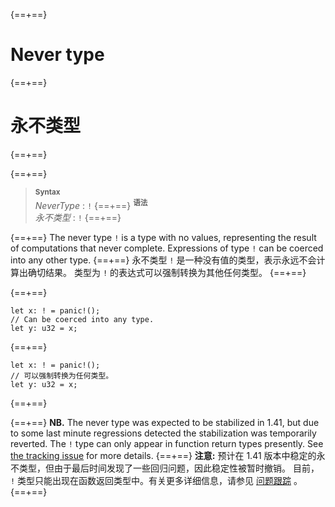 {==+==}
# Never type
{==+==}
# 永不类型
{==+==}


{==+==}
> **<sup>Syntax</sup>**\
> _NeverType_ : `!`
{==+==}
> **<sup>语法</sup>**\
> _永不类型_ : `!`
{==+==}


{==+==}
The never type `!` is a type with no values, representing the result of
computations that never complete. Expressions of type `!` can be coerced into
any other type.
{==+==}
永不类型 `!` 是一种没有值的类型，表示永远不会计算出确切结果。
类型为 `!` 的表达式可以强制转换为其他任何类型。
{==+==}


{==+==}
<!-- ignore: unstable -->
```rust,ignore
let x: ! = panic!();
// Can be coerced into any type.
let y: u32 = x;
```
{==+==}
<!-- ignore: unstable -->
```rust,ignore
let x: ! = panic!();
// 可以强制转换为任何类型。
let y: u32 = x;
```
{==+==}


{==+==}
**NB.** The never type was expected to be stabilized in 1.41, but due
to some last minute regressions detected the stabilization was
temporarily reverted. The `!` type can only appear in function return
types presently. See [the tracking
issue](https://github.com/rust-lang/rust/issues/35121) for more
details.
{==+==}
**注意:** 预计在 1.41 版本中稳定的永不类型，但由于最后时间发现了一些回归问题，因此稳定性被暂时撤销。
目前， `!` 类型只能出现在函数返回类型中。有关更多详细信息，请参见 [问题跟踪](https://github.com/rust-lang/rust/issues/35121) 。
{==+==}